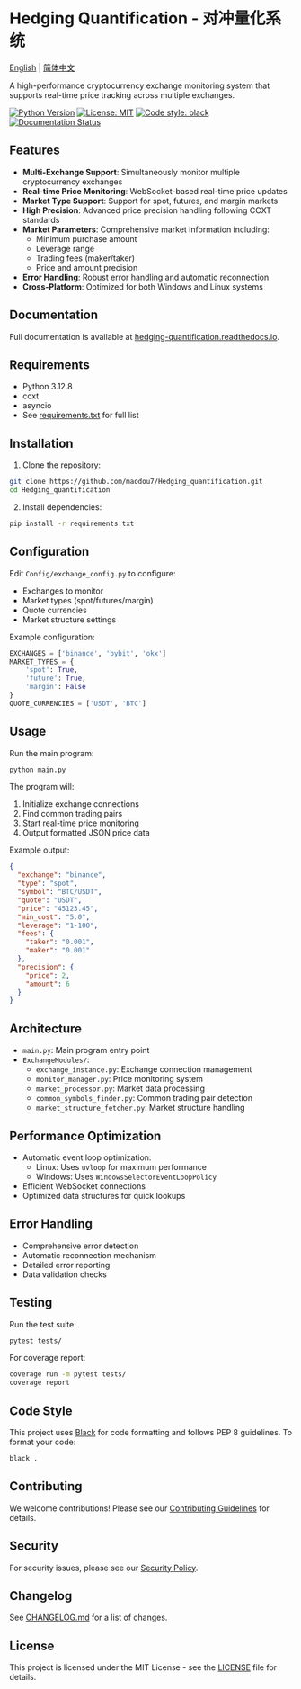 # Hedging Quantification - 对冲量化系统

[English](README.md) | [简体中文](README_CN.md)

A high-performance cryptocurrency exchange monitoring system that supports real-time price tracking across multiple exchanges.

[![Python Version](https://img.shields.io/badge/python-3.12.8-blue.svg)](https://www.python.org/downloads/release/python-3128/)
[![License: MIT](https://img.shields.io/badge/License-MIT-yellow.svg)](https://opensource.org/licenses/MIT)
[![Code style: black](https://img.shields.io/badge/code%20style-black-000000.svg)](https://github.com/psf/black)
[![Documentation Status](https://readthedocs.org/projects/hedging-quantification/badge/?version=latest)](https://hedging-quantification.readthedocs.io/en/latest/?badge=latest)

## Features

- **Multi-Exchange Support**: Simultaneously monitor multiple cryptocurrency exchanges
- **Real-time Price Monitoring**: WebSocket-based real-time price updates
- **Market Type Support**: Support for spot, futures, and margin markets
- **High Precision**: Advanced price precision handling following CCXT standards
- **Market Parameters**: Comprehensive market information including:
  - Minimum purchase amount
  - Leverage range
  - Trading fees (maker/taker)
  - Price and amount precision
- **Error Handling**: Robust error handling and automatic reconnection
- **Cross-Platform**: Optimized for both Windows and Linux systems

## Documentation

Full documentation is available at [hedging-quantification.readthedocs.io](https://hedging-quantification.readthedocs.io/).

## Requirements

- Python 3.12.8
- ccxt
- asyncio
- See [requirements.txt](requirements.txt) for full list

## Installation

1. Clone the repository:

```bash
git clone https://github.com/maodou7/Hedging_quantification.git
cd Hedging_quantification
```

2. Install dependencies:

```bash
pip install -r requirements.txt
```

## Configuration

Edit `Config/exchange_config.py` to configure:

- Exchanges to monitor
- Market types (spot/futures/margin)
- Quote currencies
- Market structure settings

Example configuration:

```python
EXCHANGES = ['binance', 'bybit', 'okx']
MARKET_TYPES = {
    'spot': True,
    'future': True,
    'margin': False
}
QUOTE_CURRENCIES = ['USDT', 'BTC']
```

## Usage

Run the main program:

```bash
python main.py
```

The program will:

1. Initialize exchange connections
2. Find common trading pairs
3. Start real-time price monitoring
4. Output formatted JSON price data

Example output:

```json
{
  "exchange": "binance",
  "type": "spot",
  "symbol": "BTC/USDT",
  "quote": "USDT",
  "price": "45123.45",
  "min_cost": "5.0",
  "leverage": "1-100",
  "fees": {
    "taker": "0.001",
    "maker": "0.001"
  },
  "precision": {
    "price": 2,
    "amount": 6
  }
}
```

## Architecture

- `main.py`: Main program entry point
- `ExchangeModules/`:
  - `exchange_instance.py`: Exchange connection management
  - `monitor_manager.py`: Price monitoring system
  - `market_processor.py`: Market data processing
  - `common_symbols_finder.py`: Common trading pair detection
  - `market_structure_fetcher.py`: Market structure handling

## Performance Optimization

- Automatic event loop optimization:
  - Linux: Uses `uvloop` for maximum performance
  - Windows: Uses `WindowsSelectorEventLoopPolicy`
- Efficient WebSocket connections
- Optimized data structures for quick lookups

## Error Handling

- Comprehensive error detection
- Automatic reconnection mechanism
- Detailed error reporting
- Data validation checks

## Testing

Run the test suite:

```bash
pytest tests/
```

For coverage report:

```bash
coverage run -m pytest tests/
coverage report
```

## Code Style

This project uses [Black](https://github.com/psf/black) for code formatting and follows PEP 8 guidelines. To format your code:

```bash
black .
```

## Contributing

We welcome contributions! Please see our [Contributing Guidelines](CONTRIBUTING.md) for details.

## Security

For security issues, please see our [Security Policy](SECURITY.md).

## Changelog

See [CHANGELOG.md](CHANGELOG.md) for a list of changes.

## License

This project is licensed under the MIT License - see the [LICENSE](LICENSE) file for details.
